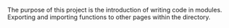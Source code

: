 The purpose of this project is the introduction of writing code in modules. Exporting and importing functions to other pages within the directory.